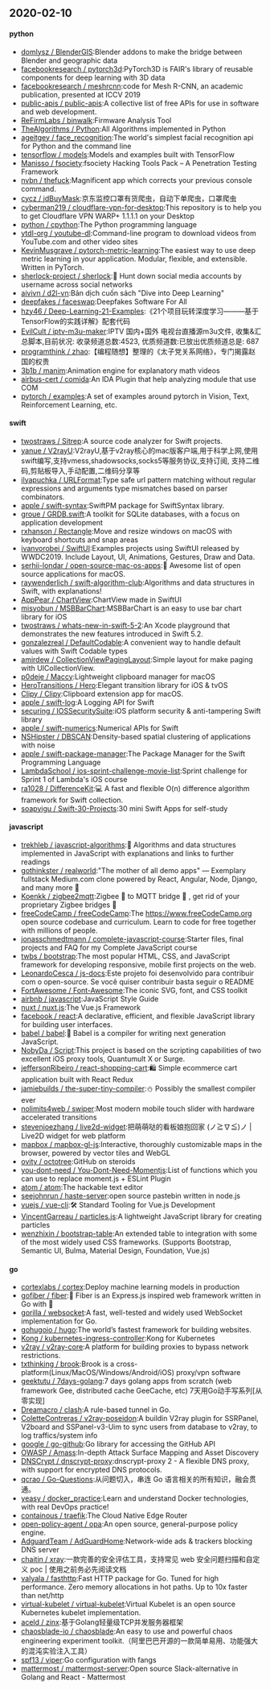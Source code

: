## 2020-02-10

#### python
* [domlysz / BlenderGIS](https://github.com/domlysz/BlenderGIS):Blender addons to make the bridge between Blender and geographic data
* [facebookresearch / pytorch3d](https://github.com/facebookresearch/pytorch3d):PyTorch3D is FAIR's library of reusable components for deep learning with 3D data
* [facebookresearch / meshrcnn](https://github.com/facebookresearch/meshrcnn):code for Mesh R-CNN, an academic publication, presented at ICCV 2019
* [public-apis / public-apis](https://github.com/public-apis/public-apis):A collective list of free APIs for use in software and web development.
* [ReFirmLabs / binwalk](https://github.com/ReFirmLabs/binwalk):Firmware Analysis Tool
* [TheAlgorithms / Python](https://github.com/TheAlgorithms/Python):All Algorithms implemented in Python
* [ageitgey / face_recognition](https://github.com/ageitgey/face_recognition):The world's simplest facial recognition api for Python and the command line
* [tensorflow / models](https://github.com/tensorflow/models):Models and examples built with TensorFlow
* [Manisso / fsociety](https://github.com/Manisso/fsociety):fsociety Hacking Tools Pack – A Penetration Testing Framework
* [nvbn / thefuck](https://github.com/nvbn/thefuck):Magnificent app which corrects your previous console command.
* [cycz / jdBuyMask](https://github.com/cycz/jdBuyMask):京东监控口罩有货爬虫，自动下单爬虫，口罩爬虫
* [cyberman219 / cloudflare-vpn-for-desktop](https://github.com/cyberman219/cloudflare-vpn-for-desktop):This repository is to help you to get Cloudflare VPN WARP+ 1.1.1.1 on your Desktop
* [python / cpython](https://github.com/python/cpython):The Python programming language
* [ytdl-org / youtube-dl](https://github.com/ytdl-org/youtube-dl):Command-line program to download videos from YouTube.com and other video sites
* [KevinMusgrave / pytorch-metric-learning](https://github.com/KevinMusgrave/pytorch-metric-learning):The easiest way to use deep metric learning in your application. Modular, flexible, and extensible. Written in PyTorch.
* [sherlock-project / sherlock](https://github.com/sherlock-project/sherlock):🔎
Hunt down social media accounts by username across social networks
* [aivivn / d2l-vn](https://github.com/aivivn/d2l-vn):Bản dịch cuốn sách "Dive into Deep Learning"
* [deepfakes / faceswap](https://github.com/deepfakes/faceswap):Deepfakes Software For All
* [hzy46 / Deep-Learning-21-Examples](https://github.com/hzy46/Deep-Learning-21-Examples):《21个项目玩转深度学习———基于TensorFlow的实践详解》配套代码
* [EvilCult / iptv-m3u-maker](https://github.com/EvilCult/iptv-m3u-maker):IPTV 国内+国外 电视台直播源m3u文件, 收集&汇总脚本,目前状况: 收录频道总数:4523, 优质频道数:已放出优质频道总是: 687
* [programthink / zhao](https://github.com/programthink/zhao):【编程随想】整理的《太子党关系网络》，专门揭露赵国的权贵
* [3b1b / manim](https://github.com/3b1b/manim):Animation engine for explanatory math videos
* [airbus-cert / comida](https://github.com/airbus-cert/comida):An IDA Plugin that help analyzing module that use COM
* [pytorch / examples](https://github.com/pytorch/examples):A set of examples around pytorch in Vision, Text, Reinforcement Learning, etc.

#### swift
* [twostraws / Sitrep](https://github.com/twostraws/Sitrep):A source code analyzer for Swift projects.
* [yanue / V2rayU](https://github.com/yanue/V2rayU):V2rayU,基于v2ray核心的mac版客户端,用于科学上网,使用swift编写,支持vmess,shadowsocks,socks5等服务协议,支持订阅, 支持二维码,剪贴板导入,手动配置,二维码分享等
* [ilyapuchka / URLFormat](https://github.com/ilyapuchka/URLFormat):Type safe url pattern matching without regular expressions and arguments type mismatches based on parser combinators.
* [apple / swift-syntax](https://github.com/apple/swift-syntax):SwiftPM package for SwiftSyntax library.
* [groue / GRDB.swift](https://github.com/groue/GRDB.swift):A toolkit for SQLite databases, with a focus on application development
* [rxhanson / Rectangle](https://github.com/rxhanson/Rectangle):Move and resize windows on macOS with keyboard shortcuts and snap areas
* [ivanvorobei / SwiftUI](https://github.com/ivanvorobei/SwiftUI):Examples projects using SwiftUI released by WWDC2019. Include Layout, UI, Animations, Gestures, Draw and Data.
* [serhii-londar / open-source-mac-os-apps](https://github.com/serhii-londar/open-source-mac-os-apps):🚀
Awesome list of open source applications for macOS.
* [raywenderlich / swift-algorithm-club](https://github.com/raywenderlich/swift-algorithm-club):Algorithms and data structures in Swift, with explanations!
* [AppPear / ChartView](https://github.com/AppPear/ChartView):ChartView made in SwiftUI
* [misyobun / MSBBarChart](https://github.com/misyobun/MSBBarChart):MSBBarChart is an easy to use bar chart library for iOS
* [twostraws / whats-new-in-swift-5-2](https://github.com/twostraws/whats-new-in-swift-5-2):An Xcode playground that demonstrates the new features introduced in Swift 5.2.
* [gonzalezreal / DefaultCodable](https://github.com/gonzalezreal/DefaultCodable):A convenient way to handle default values with Swift Codable types
* [amirdew / CollectionViewPagingLayout](https://github.com/amirdew/CollectionViewPagingLayout):Simple layout for make paging with UICollectionView.
* [p0deje / Maccy](https://github.com/p0deje/Maccy):Lightweight clipboard manager for macOS
* [HeroTransitions / Hero](https://github.com/HeroTransitions/Hero):Elegant transition library for iOS & tvOS
* [Clipy / Clipy](https://github.com/Clipy/Clipy):Clipboard extension app for macOS.
* [apple / swift-log](https://github.com/apple/swift-log):A Logging API for Swift
* [securing / IOSSecuritySuite](https://github.com/securing/IOSSecuritySuite):iOS platform security & anti-tampering Swift library
* [apple / swift-numerics](https://github.com/apple/swift-numerics):Numerical APIs for Swift
* [NSHipster / DBSCAN](https://github.com/NSHipster/DBSCAN):Density-based spatial clustering of applications with noise
* [apple / swift-package-manager](https://github.com/apple/swift-package-manager):The Package Manager for the Swift Programming Language
* [LambdaSchool / ios-sprint-challenge-movie-list](https://github.com/LambdaSchool/ios-sprint-challenge-movie-list):Sprint challenge for Sprint 1 of Lambda's iOS course
* [ra1028 / DifferenceKit](https://github.com/ra1028/DifferenceKit):💻
A fast and flexible O(n) difference algorithm framework for Swift collection.
* [soapyigu / Swift-30-Projects](https://github.com/soapyigu/Swift-30-Projects):30 mini Swift Apps for self-study

#### javascript
* [trekhleb / javascript-algorithms](https://github.com/trekhleb/javascript-algorithms):📝
Algorithms and data structures implemented in JavaScript with explanations and links to further readings
* [gothinkster / realworld](https://github.com/gothinkster/realworld):"The mother of all demo apps" — Exemplary fullstack Medium.com clone powered by React, Angular, Node, Django, and many more
🏅
* [Koenkk / zigbee2mqtt](https://github.com/Koenkk/zigbee2mqtt):Zigbee
🐝
to MQTT bridge
🌉
, get rid of your proprietary Zigbee bridges
🔨
* [freeCodeCamp / freeCodeCamp](https://github.com/freeCodeCamp/freeCodeCamp):The https://www.freeCodeCamp.org open source codebase and curriculum. Learn to code for free together with millions of people.
* [jonasschmedtmann / complete-javascript-course](https://github.com/jonasschmedtmann/complete-javascript-course):Starter files, final projects and FAQ for my Complete JavaScript course
* [twbs / bootstrap](https://github.com/twbs/bootstrap):The most popular HTML, CSS, and JavaScript framework for developing responsive, mobile first projects on the web.
* [LeonardoCesca / js-docs](https://github.com/LeonardoCesca/js-docs):Este projeto foi desenvolvido para contribuir com o open-source. Se você quiser contribuir basta seguir o README
* [FortAwesome / Font-Awesome](https://github.com/FortAwesome/Font-Awesome):The iconic SVG, font, and CSS toolkit
* [airbnb / javascript](https://github.com/airbnb/javascript):JavaScript Style Guide
* [nuxt / nuxt.js](https://github.com/nuxt/nuxt.js):The Vue.js Framework
* [facebook / react](https://github.com/facebook/react):A declarative, efficient, and flexible JavaScript library for building user interfaces.
* [babel / babel](https://github.com/babel/babel):🐠
Babel is a compiler for writing next generation JavaScript.
* [NobyDa / Script](https://github.com/NobyDa/Script):This project is based on the scripting capabilities of two excellent iOS proxy tools, Quantumult X or Surge.
* [jeffersonRibeiro / react-shopping-cart](https://github.com/jeffersonRibeiro/react-shopping-cart):🛍️
Simple ecommerce cart application built with React Redux
* [jamiebuilds / the-super-tiny-compiler](https://github.com/jamiebuilds/the-super-tiny-compiler):⛄️
Possibly the smallest compiler ever
* [nolimits4web / swiper](https://github.com/nolimits4web/swiper):Most modern mobile touch slider with hardware accelerated transitions
* [stevenjoezhang / live2d-widget](https://github.com/stevenjoezhang/live2d-widget):把萌萌哒的看板娘抱回家 (ノ≧∇≦)ノ | Live2D widget for web platform
* [mapbox / mapbox-gl-js](https://github.com/mapbox/mapbox-gl-js):Interactive, thoroughly customizable maps in the browser, powered by vector tiles and WebGL
* [ovity / octotree](https://github.com/ovity/octotree):GitHub on steroids
* [you-dont-need / You-Dont-Need-Momentjs](https://github.com/you-dont-need/You-Dont-Need-Momentjs):List of functions which you can use to replace moment.js + ESLint Plugin
* [atom / atom](https://github.com/atom/atom):The hackable text editor
* [seejohnrun / haste-server](https://github.com/seejohnrun/haste-server):open source pastebin written in node.js
* [vuejs / vue-cli](https://github.com/vuejs/vue-cli):🛠️
Standard Tooling for Vue.js Development
* [VincentGarreau / particles.js](https://github.com/VincentGarreau/particles.js):A lightweight JavaScript library for creating particles
* [wenzhixin / bootstrap-table](https://github.com/wenzhixin/bootstrap-table):An extended table to integration with some of the most widely used CSS frameworks. (Supports Bootstrap, Semantic UI, Bulma, Material Design, Foundation, Vue.js)

#### go
* [cortexlabs / cortex](https://github.com/cortexlabs/cortex):Deploy machine learning models in production
* [gofiber / fiber](https://github.com/gofiber/fiber):🚀
Fiber is an Express.js inspired web framework written in Go with
💖
* [gorilla / websocket](https://github.com/gorilla/websocket):A fast, well-tested and widely used WebSocket implementation for Go.
* [gohugoio / hugo](https://github.com/gohugoio/hugo):The world’s fastest framework for building websites.
* [Kong / kubernetes-ingress-controller](https://github.com/Kong/kubernetes-ingress-controller):Kong for Kubernetes
* [v2ray / v2ray-core](https://github.com/v2ray/v2ray-core):A platform for building proxies to bypass network restrictions.
* [txthinking / brook](https://github.com/txthinking/brook):Brook is a cross-platform(Linux/MacOS/Windows/Android/iOS) proxy/vpn software
* [geektutu / 7days-golang](https://github.com/geektutu/7days-golang):7 days golang apps from scratch (web framework Gee, distributed cache GeeCache, etc) 7天用Go动手写系列[从零实现]
* [Dreamacro / clash](https://github.com/Dreamacro/clash):A rule-based tunnel in Go.
* [ColetteContreras / v2ray-poseidon](https://github.com/ColetteContreras/v2ray-poseidon):A buildin V2ray plugin for SSRPanel, V2board and SSPanel-v3-Uim to sync users from database to v2ray, to log traffics/system info
* [google / go-github](https://github.com/google/go-github):Go library for accessing the GitHub API
* [OWASP / Amass](https://github.com/OWASP/Amass):In-depth Attack Surface Mapping and Asset Discovery
* [DNSCrypt / dnscrypt-proxy](https://github.com/DNSCrypt/dnscrypt-proxy):dnscrypt-proxy 2 - A flexible DNS proxy, with support for encrypted DNS protocols.
* [qcrao / Go-Questions](https://github.com/qcrao/Go-Questions):从问题切入，串连 Go 语言相关的所有知识，融会贯通。
* [yeasy / docker_practice](https://github.com/yeasy/docker_practice):Learn and understand Docker technologies, with real DevOps practice!
* [containous / traefik](https://github.com/containous/traefik):The Cloud Native Edge Router
* [open-policy-agent / opa](https://github.com/open-policy-agent/opa):An open source, general-purpose policy engine.
* [AdguardTeam / AdGuardHome](https://github.com/AdguardTeam/AdGuardHome):Network-wide ads & trackers blocking DNS server
* [chaitin / xray](https://github.com/chaitin/xray):一款完善的安全评估工具，支持常见 web 安全问题扫描和自定义 poc | 使用之前务必先阅读文档
* [valyala / fasthttp](https://github.com/valyala/fasthttp):Fast HTTP package for Go. Tuned for high performance. Zero memory allocations in hot paths. Up to 10x faster than net/http
* [virtual-kubelet / virtual-kubelet](https://github.com/virtual-kubelet/virtual-kubelet):Virtual Kubelet is an open source Kubernetes kubelet implementation.
* [aceld / zinx](https://github.com/aceld/zinx):基于Golang轻量级TCP并发服务器框架
* [chaosblade-io / chaosblade](https://github.com/chaosblade-io/chaosblade):An easy to use and powerful chaos engineering experiment toolkit.（阿里巴巴开源的一款简单易用、功能强大的混沌实验注入工具）
* [spf13 / viper](https://github.com/spf13/viper):Go configuration with fangs
* [mattermost / mattermost-server](https://github.com/mattermost/mattermost-server):Open source Slack-alternative in Golang and React - Mattermost
